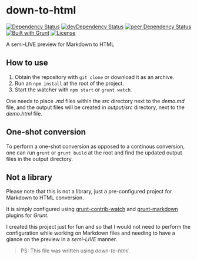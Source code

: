 # down-to-html

[![Dependency Status](https://david-dm.org/myTerminal/down-to-html.svg)](https://david-dm.org/myTerminal/down-to-html/)
[![devDependency Status](https://david-dm.org/myTerminal/down-to-html/dev-status.svg)](https://david-dm.org/myTerminal/down-to-html#info=devDependencies)
[![peer Dependency Status](https://david-dm.org/myTerminal/down-to-html/peer-status.svg)](https://david-dm.org/myTerminal/down-to-html#info=peerDependencies)  
[![Built with Grunt](https://cdn.gruntjs.com/builtwith.png)](http://gruntjs.com/)
[![License](https://img.shields.io/badge/LICENSE-GPL%20v3.0-blue.svg)](https://www.gnu.org/licenses/gpl.html)

A semi-LIVE preview for Markdown to HTML

## How to use

1. Obtain the repository with `git clone` or download it as an archive.
2. Run an `npm install` at the root of the project.
3. Start the watcher with `npm start` or `grunt watch`.

One needs to place *.md* files within the *src* directory next to the *demo.md* file, and the output files will be created in *output/src* directory, next to the *demo.html* file.

## One-shot conversion

To perform a one-shot conversion as opposed to a continous conversion, one can run `grunt` or `grunt build` at the root and find the updated output files in the output directory.

## Not a library

Please note that this is not a library, just a pre-configured project for Markdown to HTML conversion.

It is simply configured using [grunt-contrib-watch](https://github.com/gruntjs/grunt-contrib-watch) and [grunt-markdown](https://github.com/treasonx/grunt-markdown) plugins for *Grunt*.

I created this project just for fun and so that I would not need to perform the configuration while working on Markdown files and needing to have a glance on the preview in a *semi-LIVE* manner.

> PS: This file was written using *down-to-html*.
